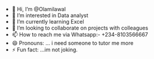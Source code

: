 - 👋 Hi, I’m @Olamilawal
- 👀 I’m interested in Data analyst 
- 🌱 I’m currently learning Excel
- 💞️ I’m looking to collaborate on projects with colleagues 
- 📫 How to reach me via Whatsapp:- +234-8103566667
- 😄 Pronouns: ... i need someone to tutor me more
- ⚡ Fun fact: ...im not joking.

<!---
Olamilawal/Olamilawal is a ✨ special ✨ repository because its `README.md` (this file) appears on your GitHub profile.
You can click the Preview link to take a look at your changes.
--->
